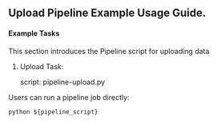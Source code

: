 ## Upload Pipeline Example Usage Guide.

#### Example Tasks

This section introduces the Pipeline script for uploading data

1. Upload Task:

    script: pipeline-upload.py


Users can run a pipeline job directly:

    python ${pipeline_script}
